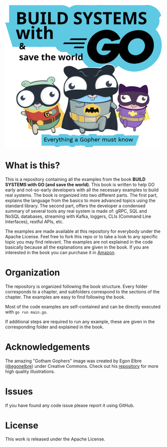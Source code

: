 ![Build systems with GO](img/buildsystems.svg)

# What is this?

This is a repository containing all the examples from the book **BUILD SYSTEMS
with GO (and save the world)**. This book is written to help GO early
and not-so-early developers with all the necessary examples to
build real systems. The book is organized into two different parts.
The first part, explains the language from the basics to more 
advanced topics using the standard library. The second part, offers
the developer a condensed summary of several tools any real system
is made of: gRPC, SQL and NoSQL databases, streaming with Kafka, 
loggers, CLIs (Command Line Interfaces), restful APIs, etc.

The examples are made available at this repository for everybody
under the Apache License. Feel free to fork this repo or to take
a look to any specific topic you may find relevant. The examples are 
not explained in the code basically because all the explanations are
given in the book. If you are interested in the book you can purchase
it in [Amazon](https://www.amazon.com/dp/B091FX4CZX).

# Organization

The repository is organized following the book structure. Every
folder corresponds to a chapter, and subfolders correspond to the 
sections of the chapter. The examples are easy to find following
the book.

Most of the code examples are self-contained and can be directly
executed with `go run main.go`. 

If additional steps are required to
run any example, these are given in the corresponding folder and 
explained in the book.

# Acknowledgements

The amazing "Gotham Gophers" image was created by Egon Elbre 
([@egonelbre](https://www.twitter.com/egonelbre)) under 
Creative Commons. Check out his [repository](https://github.com/egonelbre/gophers)
for more high quality illustrations.

# Issues
If you have found any code issue please report it using GitHub.

# License
This work is released under the Apache License.
